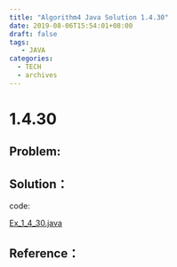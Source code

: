 ```yaml
---
title: "Algorithm4 Java Solution 1.4.30"
date: 2019-08-06T15:54:01+08:00
draft: false
tags:
   - JAVA
categories:
  - TECH
  - archives
---
```



# 1.4.30

## Problem:


## Solution：

code:

[Ex_1_4_30.java](./Ex_1_4_30.java)


## Reference：


